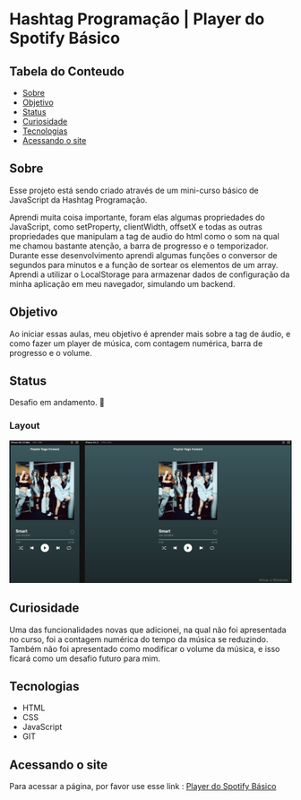 # Hashtag Programação | Player do Spotify Básico

## Tabela do Conteudo

<ul>
<li><a href="#sobre">Sobre</a></li>
<li><a href="#objetivo">Objetivo</a></li>
<li><a href="#status">Status</a></li>
<li><a href="#curiosidade">Curiosidade</a></li>
<li><a href="#tecnologias">Tecnologias</a></li>
<li><a href="#acessando-o-site">Acessando o site</a></li>
</ul>

## Sobre

Esse projeto está sendo criado através de um mini-curso básico de JavaScript da Hashtag Programação.

Aprendi muita coisa importante, foram elas algumas propriedades do JavaScript, como setProperty, clientWidth, offsetX e todas as outras propriedades que manipulam a tag de audio do html como o som na qual me chamou bastante atenção, a barra de progresso e o temporizador.
Durante esse desenvolvimento aprendi algumas funções o conversor de segundos para minutos e a função de sortear os elementos de um array.
Aprendi a utilizar o LocalStorage para armazenar dados de configuração da minha aplicação em meu navegador, simulando um backend.

## Objetivo

Ao iniciar essas aulas, meu objetivo é aprender mais sobre a tag de áudio, e como fazer um player de música, com contagem numérica, barra de progresso e o volume.

## Status

Desafio em andamento. 🥰

### Layout
<img src="./imagens/player-do-spotify-layout.gif" alt="Gif do projeto funcionando">

## Curiosidade

Uma das funcionalidades novas que adicionei, na qual não foi apresentada no curso, foi a contagem numérica do tempo da música se reduzindo. Também não foi apresentado como modificar o volume da música, e isso ficará como um desafio futuro para mim.

## Tecnologias

<ul>
<li>HTML</li>
<li>CSS</li>
<li>JavaScript</li>
<li>GIT</li>
</ul>

## Acessando o site

Para acessar a página, por favor use esse link : <a href="https://tiago-forward.github.io/player-do-spotify-basico/" target="_blank">Player do Spotify Básico</a>